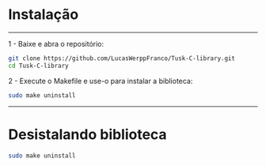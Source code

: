 # Instalação

---

1 - Baixe e abra o repositório:

```bash
git clone https://github.com/LucasWerppFranco/Tusk-C-library.git
cd Tusk-C-library
```

2 - Execute o Makefile e use-o para instalar a biblioteca:

```bash
sudo make uninstall
```

---

# Desistalando biblioteca

```bash
sudo make uninstall
```
